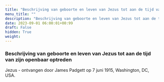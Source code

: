 ```yaml
---
title: "Beschrijving van geboorte en leven van Jezus tot aan de tijd van zijn openbaar optreden"
menu_title: ""
description: "Beschrijving van geboorte en leven van Jezus tot aan de tijd van zijn openbaar optreden"
date: 2023-09-01 06:00:01+00:99
draft: False
hidden: True
weight:
---
```

### Beschrijving van geboorte en leven van Jezus tot aan de tijd van zijn openbaar optreden

Jezus - ontvangen door James Padgett op 7 juni 1915, Washington, DC, USA.
